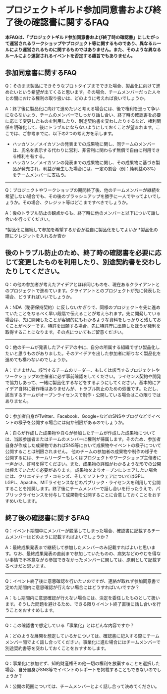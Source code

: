 # プロジェクトギルド参加同意書および終了後の確認書に関するFAQ

**本FAQは、「プロジェクトギルド参加同意書および終了時の確認書」にしたがって運営されるワークショップやプロジェクト等に関するものであり、異なるルールにより運営されるものに関するものではありません。また、そのような異なるルールにより運営されるイベントを否定する趣旨でもありません。**

## 参加同意書に関するFAQ

Q：そのまま製品にできそうなプロトタイプまでできた場合、製品化に向けて進めたいという希望が出てくると思います。その場合、チームメンバーだった人々との間における権利の取り扱いは、どのように考えれば良いでしょうか。

A：終了後に製品化に向けて進めたいと考える場合には、後で権利を巡って争いにならないよう、チームのメンバーでしっかり話し合い、終了時の確認書を必要に応じて変更したものを利用したり、別途契約書を交わしたりするなど、権利関係を明確化して、後にトラブルにならないようにしておくことが望まれます。ここでは、ご参考までに、以下の2つの考え方を示します。

* ハッカソン／メイカソンの発表までの成果物に関し、同チームのメンバーは、氏名を表示する代わりに営利、非営利に関わらず無償で自由に利用できる権利を有する。
* ハッカソン／メイカソンの発表までの成果物に関し、その成果物に基づき製品が発売され、利益が発生した場合には、一定の割合（例：純利益の3%）をチームメンバーに支払う。


---

Q：プロジェクトやワークショップの期間終了後、他のチームメンバーが継続を希望しない場合でも、その後のブラッシュアップを勝手に一人でやってよいでしょうか。その場合、クレジット等はどこまですべきでしょうか。

A：後のトラブル防止の観点からも、終了時に他のメンバーと以下について話し合いを行ってください。

*製品化に継続して参加を希望するか否か独自に製品化をしてよいか
*製品化の際にクレジットを入れるか否か

後のトラブル防止のため、終了時の確認書を必要に応じて変更したものを利用したり、別途契約書を交わしたりしてください。
---

Q：の他の参加者が考えたアイデアとほぼ同じものを、現在あるクライアントとのプロジェクトで進めています。クライアントとのプロジェクトが先に発表した場合、どうすればいいでしょうか。

A：NDA（秘密保持契約）に反しないかぎりで、同様のプロジェクトを先に進めていたことをなるべく早い段階で伝えることが考えられます。先に開発している場合は、先に開発したことが客観的にもわかるような資料をしっかりと残しておくことがベターです。特許を出願する場合、先に特許庁に出願したほうが権利を取得することになります。その点についてもご留意ください。

---

Q：他のチームが発表したアイデアの中に、自分の所属する組織でぜひ製品化したいと思うものがありました。そのアイデアを出した参加者に断りなく製品化を進めても構わないのでしょうか。

A：できません。該当するチームのリーダー、もしくは該当するプロジェクトやワークショップの主催者に必ず事前確認をしてください。ライセンス契約や開発で協力しあって、一緒に製品化するなどをするようにしてください。基本的にアイデア自体に著作権はありませんが、トラブル防止のための処置です。ただし、該当するチームがオープンライセンスで制作・公開している場合はこの限りではありません。

---

Q：参加者自身がTwitter、Facebook、Google+などのSNSやブログなどでイベントの様子を公開する場合には何か制限があるのでしょうか。

A：自らが作成した成果物や自らが参加したチームが作成した成果物については、当該参加者またはチームのメンバーに権利が帰属します。そのため、参加者自身が作成した成果物であればSNS等において成果物やイベントの様子について公開することは制限されません。
他のチームの参加者の成果物や制作の様子を公開するには、チームリーダーもしくはプロジェクトやワークショップ主催者に一声かけ、許可を得てください。また、成果物の詳細がわかるような形での公開は控えていただく必要があります。
成果物をよりオープンにシェアしたい場合には、クリエイティブ・コモンズ、そしてソフトウェアについてはGPL、LGPL、Apache、MITライセンスなどのパブリック・ライセンスを利用して公開することを推奨します。終了後にチームメンバーで話し合いを行ったうえで、パブリックライセンスを付与して成果物を公開することに合意しておくことをおすすめいたします。

## 終了後の確認書に関するFAQ

Q：イベント期間中にメンバーが脱落してしまった場合、確認書に記載するチームメンバーはどのように記載すればよいでしょうか？

A：最終成果発表まで継続して参加したメンバーのみ記載すればよいと思います。なお、最終成果発表の直前まで参加していたものの、病気などのやむを得ない事情で不本意ながら参加できなかったメンバーに関しては、原則として記載するべきだと思います。

---

Q：イベント終了後に意思確認を行いたいのですが、連絡が取れず参加同意書で定めた期間内に意思確認が行えない場合にはどうすればいいですか？

A：もし期間内に意思確認が行えない場合には、決定を委任したものとして扱います。そうした問題を避けるため、できる限りイベント終了直後に話し合いを行うことをおすすめします。

---

Q：この確認書で想定している「事業化」とはどんな内容ですか？

A：どのような展開を想定しているかについては、確認書に記入する際にチームメンバー間でよく話し合ってください。事業化に進む場合にはチームメンバーで別途契約書等を交わしておくことをおすすめします。

---

Q：事業化に参加せず、知的財産権その他一切の権利を放棄することを選択した場合、自分自身がSNS等でイベントのレポートを掲載することもできないのでしょうか？

A：公開の範囲については、チームメンバーとよく話し合って決めてください。
